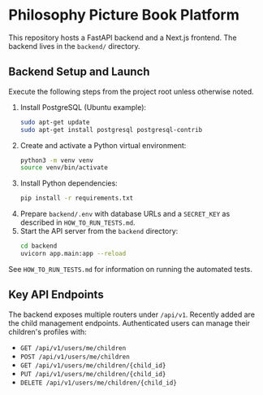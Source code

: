 # Philosophy Picture Book Platform

This repository hosts a FastAPI backend and a Next.js frontend.  The backend lives in the `backend/` directory.

## Backend Setup and Launch

Execute the following steps from the project root unless otherwise noted.

1. Install PostgreSQL (Ubuntu example):
   ```bash
   sudo apt-get update
   sudo apt-get install postgresql postgresql-contrib
   ```
2. Create and activate a Python virtual environment:
   ```bash
   python3 -m venv venv
   source venv/bin/activate
   ```
3. Install Python dependencies:
   ```bash
   pip install -r requirements.txt
   ```
4. Prepare `backend/.env` with database URLs and a `SECRET_KEY` as described in `HOW_TO_RUN_TESTS.md`.
5. Start the API server from the `backend` directory:
   ```bash
   cd backend
   uvicorn app.main:app --reload
   ```

See `HOW_TO_RUN_TESTS.md` for information on running the automated tests.

## Key API Endpoints

The backend exposes multiple routers under `/api/v1`.  Recently added are the
child management endpoints.  Authenticated users can manage their children's
profiles with:

- `GET /api/v1/users/me/children`
- `POST /api/v1/users/me/children`
- `GET /api/v1/users/me/children/{child_id}`
- `PUT /api/v1/users/me/children/{child_id}`
- `DELETE /api/v1/users/me/children/{child_id}`
